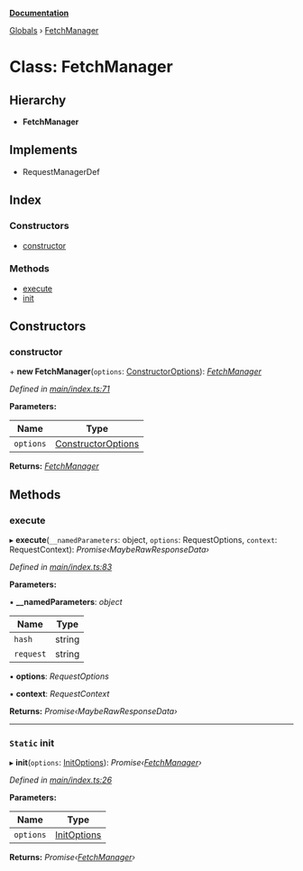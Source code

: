 **[Documentation](../README.md)**

[Globals](../README.md) › [FetchManager](fetchmanager.md)

# Class: FetchManager

## Hierarchy

* **FetchManager**

## Implements

* RequestManagerDef

## Index

### Constructors

* [constructor](fetchmanager.md#constructor)

### Methods

* [execute](fetchmanager.md#execute)
* [init](fetchmanager.md#static-init)

## Constructors

###  constructor

\+ **new FetchManager**(`options`: [ConstructorOptions](../README.md#constructoroptions)): *[FetchManager](fetchmanager.md)*

*Defined in [main/index.ts:71](https://github.com/badbatch/graphql-box/blob/2d19c63/packages/fetch-manager/src/main/index.ts#L71)*

**Parameters:**

Name | Type |
------ | ------ |
`options` | [ConstructorOptions](../README.md#constructoroptions) |

**Returns:** *[FetchManager](fetchmanager.md)*

## Methods

###  execute

▸ **execute**(`__namedParameters`: object, `options`: RequestOptions, `context`: RequestContext): *Promise‹MaybeRawResponseData›*

*Defined in [main/index.ts:83](https://github.com/badbatch/graphql-box/blob/2d19c63/packages/fetch-manager/src/main/index.ts#L83)*

**Parameters:**

▪ **__namedParameters**: *object*

Name | Type |
------ | ------ |
`hash` | string |
`request` | string |

▪ **options**: *RequestOptions*

▪ **context**: *RequestContext*

**Returns:** *Promise‹MaybeRawResponseData›*

___

### `Static` init

▸ **init**(`options`: [InitOptions](../README.md#initoptions)): *Promise‹[FetchManager](fetchmanager.md)›*

*Defined in [main/index.ts:26](https://github.com/badbatch/graphql-box/blob/2d19c63/packages/fetch-manager/src/main/index.ts#L26)*

**Parameters:**

Name | Type |
------ | ------ |
`options` | [InitOptions](../README.md#initoptions) |

**Returns:** *Promise‹[FetchManager](fetchmanager.md)›*